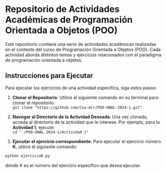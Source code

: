 # Repositorio de Actividades Académicas de Programación Orientada a Objetos (POO)

Este repositorio contiene una serie de actividades académicas realizadas en el contexto del curso de Programación Orientada a Objetos (POO). Cada actividad aborda distintos temas y ejercicios relacionados con el paradigma de programación orientada a objetos.

## Instrucciones para Ejecutar

Para ejecutar los ejercicios de una actividad específica, siga estos pasos:

1. **Clonar el Repositorio**: Utilice el siguiente comando en su terminal para clonar el repositorio:
<br/>`git clone "https://github.com/Cxx-mlr/POO-UNAL-2024-1.git"`

2. **Navegar al Directorio de la Actividad Deseada**: Una vez clonado, acceda al directorio de la actividad que le interese. Por ejemplo, para la **Actividad 1**, ejecute:
<br/>`cd "./POO-UNAL-2024-1/Actividad 1"`


3. **Ejecutar el ejercicio correspondiente**: Para ejecutar el ejercicio número **K**, utilice el siguiente comando:
```python
python ejercicioK.py
```
dónde K es el número del ejercicio específico que desea ejecutar.
